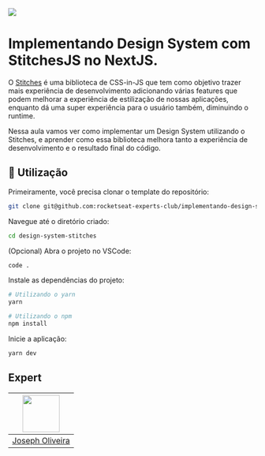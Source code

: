 <img src="https://storage.googleapis.com/golden-wind/experts-club/capa-github.svg" />

# Implementando Design System com StitchesJS no NextJS.

O [Stitches](https://stitches.dev/) é uma biblioteca de CSS-in-JS que tem como objetivo trazer mais experiência de desenvolvimento adicionando várias features que podem melhorar a experiência de estilização de nossas aplicações, enquanto dá uma super experiência para o usuário também, diminuindo o runtime.

Nessa aula vamos ver como implementar um Design System utilizando o Stitches, e aprender como essa biblioteca melhora tanto a experiência de desenvolvimento e o resultado final do código.

## :rocket: Utilização

Primeiramente, você precisa clonar o template do repositório:

```sh
git clone git@github.com:rocketseat-experts-club/implementando-design-system-com-stitches design-system-stitches
```

Navegue até o diretório criado:

```sh
cd design-system-stitches
```

(Opcional) Abra o projeto no VSCode:

```sh
code .
```

Instale as dependências do projeto:

```sh
# Utilizando o yarn
yarn

# Utilizando o npm
npm install
```

Inicie a aplicação:

```sh
yarn dev
```

## Expert

| [<img src="https://github.com/josepholiveira.png" width="75px;"/>][1] |
| :-------------------------------------------------------------------: |
|                         [Joseph Oliveira][1]                          |

[1]: https://github.com/josepholiveira
